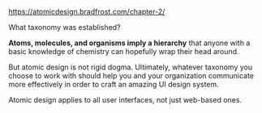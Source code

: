 https://atomicdesign.bradfrost.com/chapter-2/

What taxonomy was established?

<b>Atoms, molecules, and organisms imply a hierarchy</b> that anyone with a basic knowledge of chemistry can hopefully wrap their head around.

But atomic design is not rigid dogma. Ultimately, whatever taxonomy you choose to work with should help you and your organization communicate more effectively in order to craft an amazing UI design system.

Atomic design applies to all user interfaces, not just web-based ones.